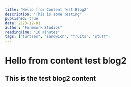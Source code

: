 ```yaml
---
title: "Hello from Content Test Blog2"
description: "This is some testing"
published: true
date: 2023-12-01
author: "Formwork Studios"
readingTime: "10 minutes"
tags: ["turtles", "sandwich", "fruits", "stuff"]
---
```


# Hello from content test blog2

## This is the test blog2 content
